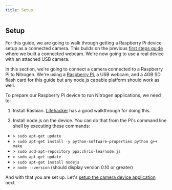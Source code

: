 ```yaml
---
title: Setup
---
```


## Setup

For this guide, we are going to walk through getting a Raspberry Pi device setup as a connected camera. This builds on the previous [first steps guide](/guides/start/setup.md) where we built a connected webcam. We're now going to use a real device with an attached USB camera.

In this section, we're going to connect a camera connected to a Raspberry Pi to Nitrogen. We're using a [Raspberry Pi](http://www.adafruit.com/products/998), a USB webcam, and a 4GB SD flash card for this guide but any node.js capable platform should work as well. 

To prepare our Raspberry Pi device to run Nitrogen applications, we need to:

1. Install Rasbian. [Lifehacker](http://lifehacker.com/5976912/a-beginners-guide-to-diying-with-the-raspberry-pi) has a good walkthrough for doing this.

2. Install node.js on the device. You can do that from the Pi's command line shell by executing these commands:
    
* `> sudo apt-get update`
* `> sudo apt-get install -y python-software-properties python g++ make`
* `> sudo add-apt-repository ppa:chris-lea/node.js`
* `> sudo apt-get update`
* `> sudo apt-get install nodejs`
* `> node --version` (should display version 0.10 or greater)

And with that you are set up. Let's [setup the camera device application](camera.html) next.